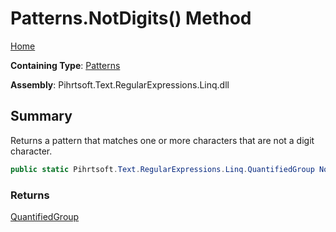 # Patterns\.NotDigits\(\) Method

[Home](../../../../../../README.md)

**Containing Type**: [Patterns](../README.md)

**Assembly**: Pihrtsoft\.Text\.RegularExpressions\.Linq\.dll

## Summary

Returns a pattern that matches one or more characters that are not a digit character\.

```csharp
public static Pihrtsoft.Text.RegularExpressions.Linq.QuantifiedGroup NotDigits()
```

### Returns

[QuantifiedGroup](../../QuantifiedGroup/README.md)

